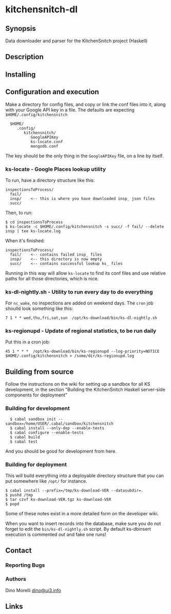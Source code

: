 # kitchensnitch-dl


## Synopsis

Data downloader and parser for the KitchenSnitch project (Haskell)


## Description


## Installing


## Configuration and execution

Make a directory for config files, and copy or link the conf files into
it, along with your Google API key in a file. The defaults are
expecting `$HOME/.config/kitchensnitch`

      $HOME/
         .config/
            kitchensnitch/
               GoogleAPIKey
               ks-locate.conf
               mongodb.conf

The key should be the only thing in the `GoogleAPIKey` file, on a
line by itself. 


### ks-locate - Google Places lookup utility

To run, have a directory structure like this:

    inspectionsToProcess/
      fail/
      insp/    <-- this is where you have downloaded insp_ json files
      succ/

Then, to run:

    $ cd inspectionsToProcess
    $ ks-locate -c $HOME/.config/kitchensnitch -s succ/ -f fail/ --delete insp | tee ks-locate.log

When it's finished:

    inspectionsToProcess/
      fail/    <-- contains failed insp_ files
      insp/    <-- this directory is now empty
      succ/    <-- contains successful lookup ks_ files

Running in this way will allow `ks-locate` to find its conf files
and use relative paths for all those directories, which is nice.


### ks-dl-nightly.sh - Utility to run every day to do everything

For `nc_wake`, no inspections are added on weekend days. The `cron`
job shoulld look something like this:

    7 1 * * wed,thu,fri,sat,sun  /opt/ks-download/bin/ks-dl-nightly.sh


### ks-regionupd - Update of regional statistics, to be run daily

Put this in a cron job:

    45 1 * * *  /opt/ks-download/bin/ks-regionupd --log-priority=NOTICE $HOME/.config/kitchensnitch > /some/dir/ks-regionupd.log


## Building from source

Follow the instructions on the wiki for setting up a sandbox for all KS development, in the section "Building the KitchenSnitch Haskell server-side components for deployment"


### Building for development

      $ cabal sandbox init --sandbox=/home/USER/.cabal/sandbox/kitchensnitch
      $ cabal install --only-dep --enable-tests
      $ cabal configure --enable-tests
      $ cabal build
      $ cabal test

And you should be good for development from here.


### Building for deployment

This will build everything into a deployable directory structure
that you can put somewhere like `/opt/` for instance.

    $ cabal install --prefix=/tmp/ks-download-VER --datasubdir=.
    $ pushd /tmp
    $ tar czvf ks-download-VER.tgz ks-download-VER
    $ popd

Some of these notes exist in a more detailed form on the developer wiki.

When you want to insert records into the database, make sure you do not forget to edit the `bin/ks-dl-nightly.sh` script. By default ks-dbinsert execution is commented out and fake one runs!


## Contact

### Reporting Bugs

### Authors

Dino Morelli <dino@ui3.info>


## Links

